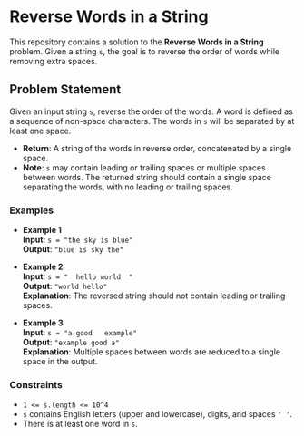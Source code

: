 # Reverse Words in a String

This repository contains a solution to the **Reverse Words in a String** problem. Given a string `s`, the goal is to reverse the order of words while removing extra spaces.

## Problem Statement

Given an input string `s`, reverse the order of the words. A word is defined as a sequence of non-space characters. The words in `s` will be separated by at least one space.

- **Return**: A string of the words in reverse order, concatenated by a single space.
- **Note**: `s` may contain leading or trailing spaces or multiple spaces between words. The returned string should contain a single space separating the words, with no leading or trailing spaces.

### Examples

- **Example 1**  
  **Input**: `s = "the sky is blue"`  
  **Output**: `"blue is sky the"`

- **Example 2**  
  **Input**: `s = "  hello world  "`  
  **Output**: `"world hello"`  
  **Explanation**: The reversed string should not contain leading or trailing spaces.

- **Example 3**  
  **Input**: `s = "a good   example"`  
  **Output**: `"example good a"`  
  **Explanation**: Multiple spaces between words are reduced to a single space in the output.

### Constraints

- `1 <= s.length <= 10^4`
- `s` contains English letters (upper and lowercase), digits, and spaces `' '`.
- There is at least one word in `s`.